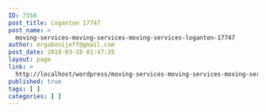 ```yaml
---
ID: 7358
post_title: Loganton 17747
post_name: >
  moving-services-moving-services-moving-services-loganton-17747
author: mrgabonijeff@gmail.com
post_date: 2018-03-28 01:47:35
layout: page
link: >
  http://localhost/wordpress/moving-services-moving-services-moving-services-loganton-17747/
published: true
tags: [ ]
categories: [ ]
---
```

